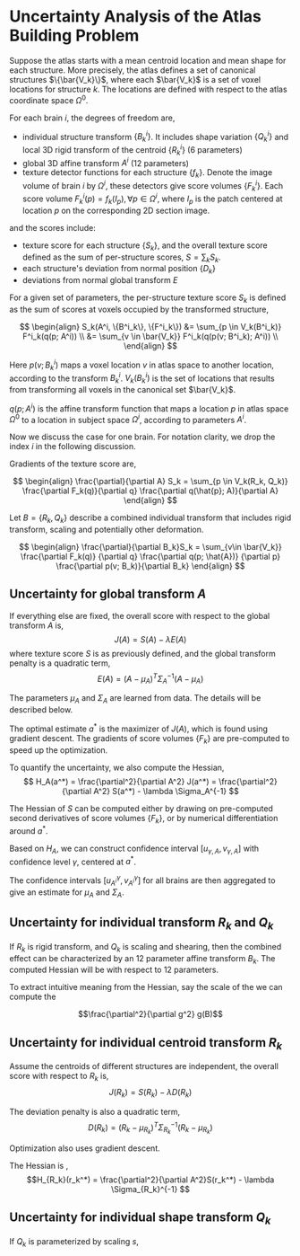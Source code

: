 # Uncertainty Analysis of the Atlas Building Problem

Suppose the atlas starts with a mean centroid location and mean shape for each structure. More precisely, the atlas defines a set of canonical structures $\{\bar{V_k}\}$, where each $\bar{V_k}$ is a set of voxel locations for structure $k$. The locations are defined with respect to the atlas coordinate space $\Omega^0$.

For each brain $i$, the degrees of freedom are,
- individual structure transform $\{B_k^i\}$. It includes shape variation $\{Q^i_k\}$ and local 3D rigid transform of the centroid $\{R^i_k\}$ (6 parameters)
- global 3D affine transform $A^i$ (12 parameters)
- texture detector functions for each structure $\{f_k\}$.
Denote the image volume of brain $i$ by $\Omega^i$, these detectors give score volumes $\{F^i_k\}$. Each score volume $F^i_k(p) = f_k(I_p), \forall p\in \Omega^i$, where $I_p$ is the patch centered at location $p$ on the corresponding 2D section image.

and the scores include:
- texture score for each structure $\{S_k\}$, and the overall texture score defined as the sum of per-structure scores, $S = \sum_k S_k$.
- each structure's deviation from normal position $\{D_k\}$
- deviations from normal global transform $E$

For a given set of parameters, the per-structure texture score $S_k$ is defined as the sum of scores at voxels occupied by the transformed structure,

$$
\begin{align}
S_k(A^i, \{B^i_k\}, \{F^i_k\})
&= \sum_{p \in V_k(B^i_k)} F^i_k(q(p; A^i)) \\
&= \sum_{v \in \bar{V_k}} F^i_k(q(p(v; B^i_k); A^i)) \\
\end{align}
$$

Here $p(v; B^i_k)$ maps a voxel location $v$ in atlas space to another location, according to the transform $B_k^i$. $V_k(B^i_k)$ is the set of locations that results from transforming all voxels in the canonical set $\bar{V_k}$.

$q(p; A^i)$ is the affine transform function that maps a location $p$ in atlas space $\Omega^0$ to a location in subject space $\Omega^i$, according to parameters $A^i$.


Now we discuss the case for one brain. For notation clarity, we drop the index $i$ in the following discussion.

Gradients of the texture score are,

$$
\begin{align}
\frac{\partial}{\partial A} S_k = \sum_{p \in V_k(R_k, Q_k)} \frac{\partial F_k(q)}{\partial q} \frac{\partial q(\hat{p}; A)}{\partial A}
\end{align}
$$

Let $B = \{R_k, Q_k\}$ describe a combined individual transform that includes rigid transform, scaling and potentially other deformation.

$$
\begin{align}
\frac{\partial}{\partial B_k}S_k =
\sum_{v\in \bar{V_k}}
\frac{\partial F_k(q)} {\partial q}
\frac{\partial q(p; \hat{A})} {\partial p}
\frac{\partial p(v; B_k)}{\partial B_k}
\end{align}
$$



## Uncertainty for global transform $A$

If everything else are fixed, the overall score with respect to the global transform $A$ is,
$$J(A) = S(A) - \lambda E(A)$$
where texture score $S$ is as previously defined, and the global transform penalty is a quadratic term,
$$E(A) = (A - \mu_A)^T \Sigma_A^{-1} (A - \mu_A)$$

The parameters $\mu_A$ and $\Sigma_A$ are learned from data. The details will be described below.

The optimal estimate $a^*$ is the maximizer of $J(A)$,
which is found using gradient descent. The gradients of score volumes $\{F_k\}$ are pre-computed to speed up the optimization.

To quantify the uncertainty, we also compute the Hessian,
$$
H_A(a^*) =
\frac{\partial^2}{\partial A^2} J(a^*) =
\frac{\partial^2}{\partial A^2} S(a^*) - \lambda \Sigma_A^{-1}
$$

The Hessian of $S$ can be computed either by drawing on pre-computed second derivatives of score volumes $\{F_k\}$, or by numerical differentiation around $a^*$.

Based on $H_A$, we can construct confidence interval $[u_{\gamma,A}, v_{\gamma,A}]$ with confidence level $\gamma$, centered at $a^*$.

The confidence intervals $[u^\gamma_{A^i}, v^\gamma_{A^i}]$ for all brains are then aggregated to give an estimate for $\mu_A$ and $\Sigma_A$.

## Uncertainty for individual transform $R_k$ and $Q_k$

If $R_k$ is rigid transform, and $Q_k$ is scaling and shearing, then the combined effect can be characterized by an 12 parameter affine transform $B_k$.
The computed Hessian will be with respect to 12 parameters.

To extract intuitive meaning from the Hessian,
say the scale of the
we can compute the  

$$\frac{\partial^2}{\partial g^2} g(B)$$





## Uncertainty for individual centroid transform $R_k$

Assume the centroids of different structures are independent, the overall score with respect to $R_k$ is,
$$J(R_k) = S(R_k) - \lambda D(R_k)$$

The deviation penalty is also a quadratic term,
$$D(R_k) = (R_k - \mu_{R_k})^T \Sigma_{R_k}^{-1} (R_k - \mu_{R_k})$$

Optimization also uses gradient descent.

The Hessian is ,
$$H_{R_k}(r_k^*) = \frac{\partial^2}{\partial A^2}S(r_k^*) - \lambda \Sigma_{R_k}^{-1} $$

## Uncertainty for individual shape transform $Q_k$

If $Q_k$ is parameterized by scaling $s$,
